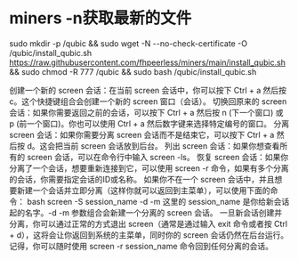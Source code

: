 # miners -n获取最新的文件
sudo mkdir -p /qubic && sudo wget -N --no-check-certificate -O /qubic/install_qubic.sh https://raw.githubusercontent.com/fhpeerless/miners/main/install_qubic.sh && sudo chmod -R 777 /qubic && sudo bash /qubic/install_qubic.sh


创建一个新的 screen 会话：在当前 screen 会话中，你可以按下 Ctrl + a 然后按 c。这个快捷键组合会创建一个新的 screen 窗口（会话）。
切换回原来的 screen 会话：如果你需要返回之前的会话，可以按下 Ctrl + a 然后按 n (下一个窗口) 或 p (前一个窗口)。你也可以使用 Ctrl + a 然后数字键来选择特定编号的窗口。
分离 screen 会话：如果你需要分离 screen 会话而不是结束它，可以按下 Ctrl + a 然后按 d。这会把当前 screen 会话放到后台。
列出 screen 会话：如果你想查看所有的 screen 会话，可以在命令行中输入 screen -ls。
恢复 screen 会话：如果你分离了一个会话，想要重新连接到它，可以使用 screen -r 命令，如果有多个分离的会话，你需要指定会话的ID或名称。
如果你不在一个 screen 会话中，并且想要新建一个会话并立即分离（这样你就可以返回到主菜单），可以使用下面的命令：
bash
screen -S session_name -d -m
这里的 session_name 是你给新会话起的名字。-d -m 参数组合会新建一个分离的 screen 会话。
一旦新会话创建并分离，你可以通过正常的方式退出 screen（通常是通过输入 exit 命令或者按 Ctrl + d），这将会让你返回到系统的主菜单，同时你的 screen 会话仍然在后台运行。
记得，你可以随时使用 screen -r session_name 命令回到任何分离的会话。
